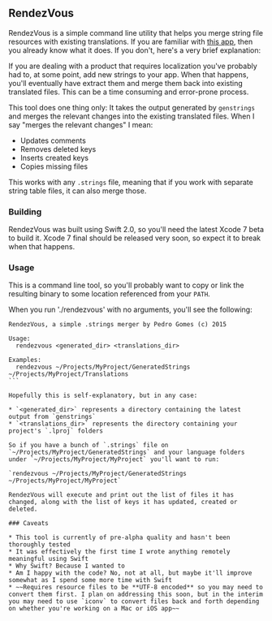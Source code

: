 ## RendezVous

RendezVous is a simple command line utility that helps you merge string file resources with existing translations.
If you are familiar with [this app](http://www.delitestudio.com/app/localizable-strings-merge/), then you already know what it does. If you don't, here's a very brief explanation:

If you are dealing with a product that requires localization you've probably had to, at some point, add new strings to your app. When that happens, you'll eventually have extract them and merge them back into existing translated files. This can be a time consuming and error-prone process. 

This tool does one thing only:
It takes the output generated by `genstrings` and merges the relevant changes into the existing translated files. When I say "merges the relevant changes" I mean:

* Updates comments
* Removes deleted keys
* Inserts created keys
* Copies missing files

This works with any `.strings` file, meaning that if you work with separate string table files, it can also merge those.

### Building

RendezVous was built using Swift 2.0, so you'll need the latest Xcode 7 beta to build it. Xcode 7 final should be released very soon, so expect it to break when that happens.

### Usage

This is a command line tool, so you'll probably want to copy or link the resulting binary to some location referenced from your `PATH`.

When you run './rendezvous' with no arguments, you'll see the following:

````
RendezVous, a simple .strings merger by Pedro Gomes (c) 2015

Usage:
  rendezvous <generated_dir> <translations_dir>

Examples:
  rendezvous ~/Projects/MyProject/GeneratedStrings ~/Projects/MyProject/Translations
```

Hopefully this is self-explanatory, but in any case:

* `<generated_dir>` represents a directory containing the latest output from `genstrings`
* `<translations_dir>` represents the directory containing your project's `.lproj` folders

So if you have a bunch of `.strings` file on `~/Projects/MyProject/GeneratedStrings` and your language folders under `~/Projects/MyProject/MyProject` you'll want to run:

`rendezvous ~/Projects/MyProject/GeneratedStrings ~/Projects/MyProject/MyProject`

RendezVous will execute and print out the list of files it has changed, along with the list of keys it has updated, created or deleted.

### Caveats

* This tool is currently of pre-alpha quality and hasn't been thoroughly tested
* It was effectively the first time I wrote anything remotely meaningful using Swift
* Why Swift? Because I wanted to
* Am I happy with the code? No, not at all, but maybe it'll improve somewhat as I spend some more time with Swift
* ~~Requires resource files to be **UTF-8 encoded** so you may need to convert them first. I plan on addressing this soon, but in the interim you may need to use `iconv` to convert files back and forth depending on whether you're working on a Mac or iOS app~~
